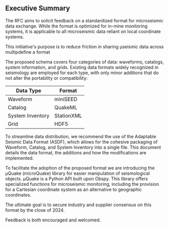 
## Executive Summary

The RFC aims to solicit feedback on a standardized format for microseismic data exchange. While the format is optimized for in-mine monitoring systems, it is applicable to all microseismic data reliant on local coordinate systems.

This initiative's purpose is to reduce friction in sharing μseismic data across multipdefine a format 

The proposed schema covers four categories of data: waveforms, catalogs, system information, and grids. Existing data formats widely recognized in seismology are employed for each type, with only minor additions that do not alter the portability or compatibility:

|Data Type        | Format     |
|-----------------|------------|
| Waveform        | miniSEED    |
| Catalog         | QuakeML     |
| System Inventory| StationXML  |
| Grid            | HDF5        |

To streamline data distribution, we recommend the use of the Adaptable Seismic Data Format (ASDF), which allows for the cohesive packaging of Waveform, Catalog, and System Inventory into a single file. This document details the data format, the additions and how the modifications are implemented.

To facilitate the adoption of the proposed format we are introducing the μQuake (microQuake) library for easier manipulation of seismological objects. μQuake is a Python API built upon Obspy. This library offers specialized functions for microseismic monitoring, including the provision for a Cartesian coordinate system as an alternative to geographic coordinates.

The ultimate goal is to secure industry and supplier consensus on this format by the close of 2024. 

Feedback is both encouraged and welcomed.

<!--stackedit_data:
eyJoaXN0b3J5IjpbOTIzNzgxMDMyLC0yMDYwNTE5MTQwLDE0OD
E0Njc4OTFdfQ==
-->